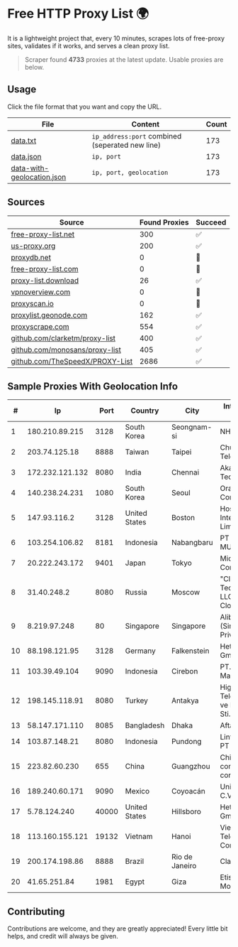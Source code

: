 
# Free HTTP Proxy List 🌍

It is a lightweight project that, every 10 minutes, scrapes lots of free-proxy sites, validates if it works, and serves a clean proxy list.


> Scraper found **4733** proxies at the latest update. Usable proxies are below.

## Usage

Click the file format that you want and copy the URL.


|File|Content|Count|
|----|-------|-----|
|[data.txt](https://raw.githubusercontent.com/themiralay/Proxy-List-World/master/data.txt)|`ip_address:port` combined (seperated new line)|173|
|[data.json](https://raw.githubusercontent.com/themiralay/Proxy-List-World/master/data.json)|`ip, port`|173|
|[data-with-geolocation.json](https://raw.githubusercontent.com/themiralay/Proxy-List-World/master/data-with-geolocation.json)|`ip, port, geolocation`|173|

## Sources

|Source|Found Proxies|Succeed|
|------|-------------|-------|
|[free-proxy-list.net](https://free-proxy-list.net)|300|✅|
|[us-proxy.org](https://www.us-proxy.org)|200|✅|
|[proxydb.net](http://proxydb.net)|0|🚫|
|[free-proxy-list.com](https://free-proxy-list.com/?page=&port=&type%5B%5D=http&type%5B%5D=https&up_time=0&search=Search)|0|🚫|
|[proxy-list.download](https://www.proxy-list.download/HTTP)|26|✅|
|[vpnoverview.com](https://vpnoverview.com/privacy/anonymous-browsing/free-proxy-servers)|0|🚫|
|[proxyscan.io](https://www.proxyscan.io)|0|🚫|
|[proxylist.geonode.com](https://proxylist.geonode.com/api/proxy-list?limit=300&page=1&sort_by=lastChecked&sort_type=desc&protocols=http,https)|162|✅|
|[proxyscrape.com](https://api.proxyscrape.com/v2/?request=displayproxies&protocol=http&timeout=10000&country=all&ssl=all&anonymity=all)|554|✅|
|[github.com/clarketm/proxy-list](https://raw.githubusercontent.com/clarketm/proxy-list/master/proxy-list-raw.txt)|400|✅|
|[github.com/monosans/proxy-list](https://raw.githubusercontent.com/monosans/proxy-list/main/proxies/http.txt)|405|✅|
|[github.com/TheSpeedX/PROXY-List](https://raw.githubusercontent.com/TheSpeedX/PROXY-List/master/http.txt)|2686|✅|


## Sample Proxies With Geolocation Info

|#|Ip|Port|Country|City|Internet Service Provider|
|-|--|----|-------|----|-------------------------|
|1|180.210.89.215|3128|South Korea|Seongnam-si|NHNCLOUD|
|2|203.74.125.18|8888|Taiwan|Taipei|Chunghwa Telecom Co., Ltd.|
|3|172.232.121.132|8080|India|Chennai|Akamai Technologies, Inc.|
|4|140.238.24.231|1080|South Korea|Seoul|Oracle Corporation|
|5|147.93.116.2|3128|United States|Boston|Hostinger International Limited|
|6|103.254.106.82|8181|Indonesia|Nabangbaru|PT GIGA PATRA MULTIMEDIA|
|7|20.222.243.172|9401|Japan|Tokyo|Microsoft Corporation|
|8|31.40.248.2|8080|Russia|Moscow|"Cloud Technologies" LLC trading as Cloud.ru|
|9|8.219.97.248|80|Singapore|Singapore|Alibaba Cloud (Singapore) Private Limited|
|10|88.198.121.95|3128|Germany|Falkenstein|Hetzner Online GmbH|
|11|103.39.49.104|9090|Indonesia|Cirebon|PT. Mega Mentari Mandiri|
|12|198.145.118.91|8080|Turkey|Antakya|High Speed Telekomunikasyon ve Hab. Hiz. Ltd. Sti.|
|13|58.147.171.110|8085|Bangladesh|Dhaka|Aftab IT Limited|
|14|103.87.148.21|8080|Indonesia|Pundong|Lintas Data Prima, PT|
|15|223.82.60.230|655|China|Guangzhou|China Mobile communications corporation|
|16|189.240.60.171|9090|Mexico|Coyoacán|Uninet S.A. de C.V.|
|17|5.78.124.240|40000|United States|Hillsboro|Hetzner Online GmbH|
|18|113.160.155.121|19132|Vietnam|Hanoi|VietNam Post and Telecom Corporation|
|19|200.174.198.86|8888|Brazil|Rio de Janeiro|Claro S.A|
|20|41.65.251.84|1981|Egypt|Giza|Etisalat Misr Mobile BB|



## Contributing

Contributions are welcome, and they are greatly appreciated! Every
little bit helps, and credit will always be given.

